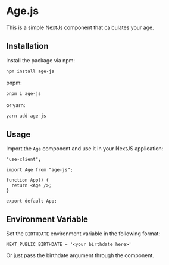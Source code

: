 # Age.js

This is a simple NextJs component that calculates your age.

## Installation

Install the package via npm:

```bash
npm install age-js
```

pnpm:

```bash
pnpm i age-js
```

or yarn:

```bash
yarn add age-js
```

## Usage

Import the `Age` component and use it in your NextJS application:

```tsx
"use-client";

import Age from "age-js";

function App() {
  return <Age />;
}

export default App;
```

## Environment Variable

Set the `BIRTHDATE` environment variable in the following format:

```text
NEXT_PUBLIC_BIRTHDATE = '<your birthdate here>'
```

Or just pass the birthdate argument through the component.
